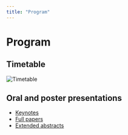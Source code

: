 ```yaml
---
title: "Program"
---
```


# Program

## Timetable

![Timetable](/images/program.png)

## Oral and poster presentations

* [Keynotes](/program/keynotes.html)
* [Full papers](/program/full-papers.html)
* [Extended abstracts](/program/extended-abstracts.html)
